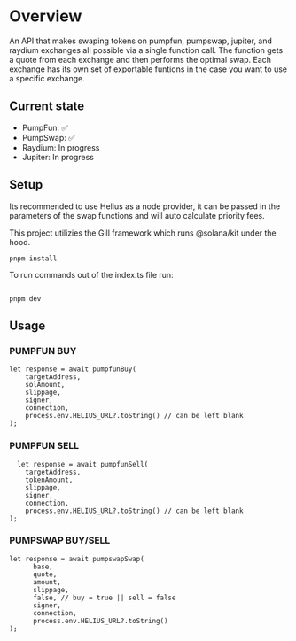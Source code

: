 # Overview

An API that makes swaping tokens on pumpfun, pumpswap, jupiter, and raydium exchanges all possible via a single function call. The function gets a quote from each exchange and then performs the optimal swap. Each exchange has its own set of exportable funtions in the case you want to use a specific exchange.

## Current state

- PumpFun: ✅
- PumpSwap: ✅
- Raydium: In progress
- Jupiter: In progress

## Setup

Its recommended to use Helius as a node provider, it can be passed in the parameters of the swap functions and will auto calculate priority fees.

This project utilizies the Gill framework which runs @solana/kit under the hood.

```
pnpm install
```

To run commands out of the index.ts file run:

```

pnpm dev
```

## Usage

### PUMPFUN BUY

```
let response = await pumpfunBuy(
    targetAddress,
    solAmount,
    slippage,
    signer,
    connection,
    process.env.HELIUS_URL?.toString() // can be left blank
);
```

### PUMPFUN SELL
```
  let response = await pumpfunSell(
    targetAddress,
    tokenAmount,
    slippage,
    signer,
    connection,
    process.env.HELIUS_URL?.toString() // can be left blank
);
```

### PUMPSWAP BUY/SELL
```
let response = await pumpswapSwap(
      base,
      quote,
      amount,
      slippage,
      false, // buy = true || sell = false
      signer,
      connection,
      process.env.HELIUS_URL?.toString()
);
```
